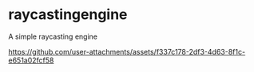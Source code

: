 # raycastingengine
A simple raycasting engine


https://github.com/user-attachments/assets/f337c178-2df3-4d63-8f1c-e651a02fcf58


